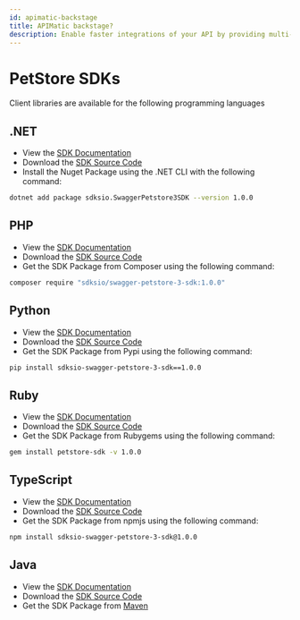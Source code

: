 ```yaml
---
id: apimatic-backstage
title: APIMatic backstage?
description: Enable faster integrations of your API by providing multi-language SDKs with API reference docs, dynamic code samples, assisted authentication and more - all auto-generated to provide a comprehensive developer experience beyond any API documentation tool.
---
```


# PetStore SDKs

Client libraries are available for the following programming languages


## .NET 

- View the [SDK Documentation](https://apimaticpetstore.pages.dev/#/net-standard-library/pet-store-api/guides/overview)
- Download the [SDK Source Code](https://www.apimatic.io/api/api-entities/GUuPW4kvNwXoU1uPVw4xxLi55U-Gz_kJ-9p_GpjFxA9ZxdOJR3m1y4shqxqX4W23/portal-artifacts/sdks/generated-file?template=cs_net_standard_lib)
- Install the Nuget Package using the .NET CLI with the following command: 

```bash
dotnet add package sdksio.SwaggerPetstore3SDK --version 1.0.0
```


## PHP

- View the [SDK Documentation](https://apimaticpetstore.pages.dev/#/php/pet-store-api/guides/overview) 
- Download the [SDK Source Code](https://www.apimatic.io/api/api-entities/GUuPW4kvNwXoU1uPVw4xxLi55U-Gz_kJ-9p_GpjFxA9ZxdOJR3m1y4shqxqX4W23/portal-artifacts/sdks/generated-file?template=php_generic_lib_v2)
- Get the SDK Package from Composer using the following command:

```bash
composer require "sdksio/swagger-petstore-3-sdk:1.0.0"
```


## Python

- View the [SDK Documentation](https://apimaticpetstore.pages.dev/#/python/pet-store-api/guides/overview) 
- Download the [SDK Source Code](https://www.apimatic.io/api/api-entities/GUuPW4kvNwXoU1uPVw4xxLi55U-Gz_kJ-9p_GpjFxA9ZxdOJR3m1y4shqxqX4W23/portal-artifacts/sdks/generated-file?template=python_generic_lib)
- Get the SDK Package from Pypi using the following command:

```bash
pip install sdksio-swagger-petstore-3-sdk==1.0.0
```


## Ruby

- View the [SDK Documentation](https://apimaticpetstore.pages.dev/#/ruby/pet-store-api/guides/overview) 
- Download the [SDK Source Code](https://www.apimatic.io/api/api-entities/GUuPW4kvNwXoU1uPVw4xxLi55U-Gz_kJ-9p_GpjFxA9ZxdOJR3m1y4shqxqX4W23/portal-artifacts/sdks/generated-file?template=ruby_generic_lib)
- Get the SDK Package from Rubygems using the following command:

```bash
gem install petstore-sdk -v 1.0.0
```


## TypeScript

- View the [SDK Documentation](https://apimaticpetstore.pages.dev/#/typescript/pet-store-api/guides/overview)
- Download the [SDK Source Code](https://www.apimatic.io/api/api-entities/GUuPW4kvNwXoU1uPVw4xxLi55U-Gz_kJ-9p_GpjFxA9ZxdOJR3m1y4shqxqX4W23/portal-artifacts/sdks/generated-file?template=ts_generic_lib)
- Get the SDK Package from npmjs using the following command:


```bash
npm install sdksio-swagger-petstore-3-sdk@1.0.0
```


## Java

- View the [SDK Documentation](https://apimaticpetstore.pages.dev/#/java/pet-store-api/guides/overview)
- Download the [SDK Source Code](https://www.apimatic.io/api/api-entities/GUuPW4kvNwXoU1uPVw4xxLi55U-Gz_kJ-9p_GpjFxA9ZxdOJR3m1y4shqxqX4W23/portal-artifacts/sdks/generated-file?template=java_eclipse_jre_lib)
- Get the SDK Package from [Maven](https://central.sonatype.com/)


